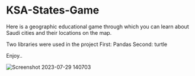 
# KSA-States-Game
Here is a geographic educational game through which you can learn about Saudi cities and their locations on the map.

Two libraries were used in the project
  First: Pandas
  Second: turtle

Enjoy..

![Screenshot 2023-07-29 140703](https://github.com/SultanAl-Jrboa/KSA-States-Game/assets/117471000/54f081ba-07bb-4517-bcbb-14970f38506d)
